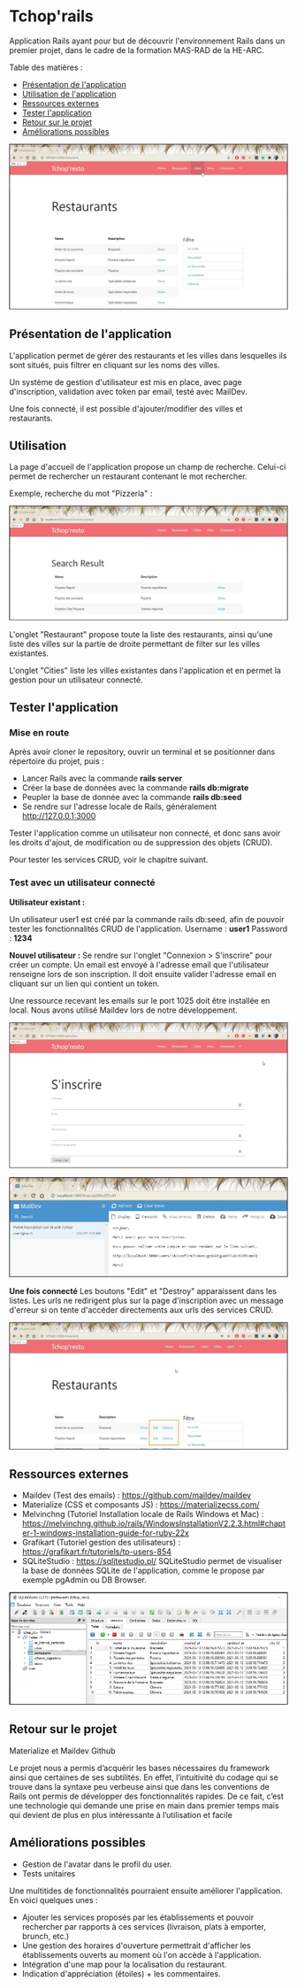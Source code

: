 
# Tchop'rails

Application Rails ayant pour but de découvrir l'environnement Rails dans un premier projet, dans le cadre de la formation MAS-RAD de la HE-ARC. 


Table des matières : 
- [Présentation de l'application](#presentation)
- [Utilisation de l'application](#utilisation)
- [Ressources externes](#ressources)
- [Tester l'application](#test)
- [Retour sur le projet](#retour)
- [Améliorations possibles](#amelioration)


![restaurants](doc/restaurants.jpg)


<a name="presentation"></a>
## Présentation de l'application

L'application permet de gérer des restaurants et les villes dans lesquelles ils sont situés, puis filtrer en cliquant sur les noms des villes. 

Un système de gestion d'utilisateur est mis en place, avec page d'inscription, validation avec token par email, testé avec MailDev. 

Une fois connecté, il est possible d'ajouter/modifier des villes et restaurants. 


<a name="utilisation"></a>
## Utilisation  
La page d'accueil de l'application propose un champ de recherche. Celui-ci permet de rechercher un restaurant contenant le mot rechercher. 

Exemple, recherche du mot "Pizzeria" : 

![search_result](doc/search_result.jpg)

L'onglet "Restaurant" propose toute la liste des restaurants, ainsi qu'une liste des villes sur la partie de droite permettant de filter sur les villes existantes. 

L'onglet "Cities" liste les villes existantes dans l'application et en permet la gestion pour un utilisateur connecté. 



<a name="test"></a>
## Tester l'application 
### Mise en route
Après avoir cloner le repository, ouvrir un terminal et se positionner dans répertoire du projet, puis : 
* Lancer Rails avec la commande __rails server__
* Créer la base de données avec la commande  __rails db:migrate__  
* Peupler la base de donnée avec la commande __rails db:seed__  
* Se rendre sur l'adresse locale de Rails, généralement http://127.0.0.1:3000

Tester l'application comme un utilisateur non connecté, et donc sans avoir les droits d'ajout, de modification ou de suppression des objets (CRUD). 

Pour tester les services CRUD, voir le chapitre suivant. 


### Test avec un utilisateur connecté

__Utilisateur existant :__

Un utilisateur user1 est créé par la commande rails db:seed, afin de pouvoir tester les fonctionnalités CRUD de l'application. 
Username : __user1__ 
Password : __1234__ 


__Nouvel utilisateur :__ 
Se rendre sur l'onglet "Connexion > S'inscrire" pour créer un compte. 
Un email est envoyé à l'adresse email que l'utilisateur renseigne lors de son inscription. Il doit ensuite valider l'adresse email en cliquant sur un lien qui contient un token. 

Une ressource recevant les emails sur le port 1025 doit être installée en local. 
Nous avons utilisé Maildev lors de notre développement. 

![MailDev](doc/create_account.jpg)

![MailDev](doc/MailDev.jpg)



__Une fois connecté__
Les boutons "Edit" et "Destroy" apparaissent dans les listes. 
Les urls ne redirigent plus sur la page d'inscription avec un message d'erreur si on tente d'accéder directements aux urls des services CRUD. 

![edit](doc/edit.jpg)



<a name="ressources"></a>
## Ressources externes 

* Maildev (Test des emails) : https://github.com/maildev/maildev
* Materialize (CSS et composants JS) : https://materializecss.com/
* Melvinchng (Tutoriel Installation locale de Rails Windows et Mac) : https://melvinchng.github.io/rails/WindowsInstallationV2.2.3.html#chapter-1-windows-installation-guide-for-ruby-22x
* Grafikart (Tutoriel gestion des utilisateurs) : https://grafikart.fr/tutoriels/tp-users-854
* SQLiteStudio : https://sqlitestudio.pl/
SQLiteStudio permet de visualiser la base de données SQLite de l'application, comme le propose par exemple pgAdmin ou DB Browser. 

![edit](doc/SQLiteStudio.jpg)



<a name="retour"></a>
## Retour sur le projet
Materialize et Maildev 
Github 

Le projet nous a permis d’acquérir les bases nécessaires du framework ainsi que certaines de ses subtilités. En effet, l’intuitivité du codage qui se trouve dans la syntaxe peu verbeuse ainsi que dans les conventions de Rails ont permis de développer des fonctionnalités rapides. De ce fait, c’est une technologie qui demande une prise en main dans premier temps mais qui devient de plus en plus intéressante à l’utilisation et facile


<a name="amelioration"></a>
## Améliorations possibles
* Gestion de l'avatar dans le profil du user. 
* Tests unitaires 

Une multitides de fonctionnalités pourraient ensuite améliorer l'application. En voici quelques unes : 
* Ajouter les services proposés par les établissements et pouvoir rechercher par rapports à ces services (livraison, plats à emporter, brunch, etc.)
* Une gestion des horaires d'ouverture permettrait d'afficher les établissements ouverts au moment où l'on accède à l'application. 
* Intégration d'une map pour la localisation du restaurant.
* Indication d'appréciation (étoiles) + les commentaires.

